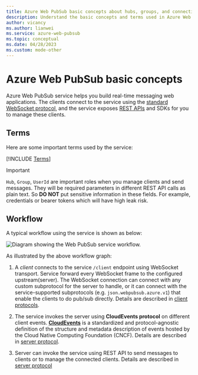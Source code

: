 ```yaml
---
title: Azure Web PubSub basic concepts about hubs, groups, and connections
description: Understand the basic concepts and terms used in Azure Web PubSub.
author: vicancy
ms.author: lianwei
ms.service: azure-web-pubsub
ms.topic: conceptual
ms.date: 04/28/2023
ms.custom: mode-other
---
```


# Azure Web PubSub basic concepts

Azure Web PubSub service helps you build real-time messaging web applications. The clients connect to the service using the [standard WebSocket protocol](https://datatracker.ietf.org/doc/html/rfc6455), and the service exposes [REST APIs](/rest/api/webpubsub) and SDKs for you to manage these clients.

## Terms

Here are some important terms used by the service:

[!INCLUDE [Terms](includes/terms.md)]

> [!IMPORTANT]
> `Hub`, `Group`, `UserId` are important roles when you manage clients and send messages. They will be required parameters in different REST API calls as plain text. So __DO NOT__ put sensitive information in these fields. For example, credentials or bearer tokens which will have high leak risk.

## Workflow

A typical workflow using the service is shown as below:

![Diagram showing the Web PubSub service workflow.](./media/concept-service-internals/workflow.png)

As illustrated by the above workflow graph:

1. A *client* connects to the service `/client` endpoint using WebSocket transport. Service forward every WebSocket frame to the configured upstream(server). The WebSocket connection can connect with any custom subprotocol for the server to handle, or it can connect with the service-supported subprotocols (e.g. `json.webpubsub.azure.v1`) that enable the clients to do pub/sub directly. Details are described in [client protocols](concept-service-internals.md#client-protocol).

2. The service invokes the server using **CloudEvents protocol** on different client events. [**CloudEvents**](https://github.com/cloudevents/spec/blob/v1.0.1/spec.md) is a standardized and protocol-agnostic definition of the structure and metadata description of events hosted by the Cloud Native Computing Foundation (CNCF). Details are described in [server protocol](concept-service-internals.md#server-protocol).

3. Server can invoke the service using REST API to send messages to clients or to manage the connected clients. Details are described in [server protocol](concept-service-internals.md#server-protocol)
